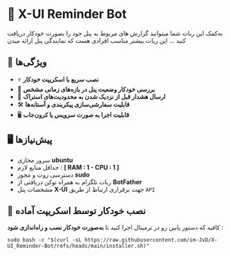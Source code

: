 # 🚀 X-UI Reminder Bot

به‌کمک این ربات شما میتوانید گزارش های مربوط به پنل‌ خود را بصورت خودکار دریافت کنید ...
این ربات بیشتر مناسب افرادی هست که نمایندگی پنل ارائه میدن
‌ ‌
‌ ‌
‌ ‌
‌ ‌
## 📌 ویژگی‌ها

- ⚡ **نصب سریع با اسکریپت خودکار**
- 🔄 **بررسی خودکار وضعیت پنل در بازه‌های زمانی مشخص**
- 📢 **ارسال هشدار قبل از نزدیک شدن به محدودیت‌های استراک**
- 🛠️ **قابلیت سفارشی‌سازی پیکربندی و آستانه‌ها**
- 🖥️ **قابلیت اجرا به صورت سرویس یا کرون‌جاب**
‌
‌
‌
‌
## 🖥️ پیش‌نیازها

- سرور مجازی **ubuntu**
- حداقل منابع لازم : **[ RAM : 1 - CPU : 1 ]**
- دسترسی روت و مجوز **sudo**
- ربات تلگرام به همراه توکن دریافتی از **BotFather**
- مشخصات پنل **X-UI** جهت برقراری ارتباط از طریق `API`
‌
‌
‌
‌
## 🔧 نصب خودکار توسط اسکریپت آماده

کافیه که دستور پایین رو در ترمینال اجرا کنید تا **به‌صورت خودکار نصب و راه‌اندازی شود** :

```
sudo bash -c "$(curl -sL https://raw.githubusercontent.com/im-JvD/X-UI_Reminder-Bot/refs/heads/main/installer.sh)"
```
‌
‌
